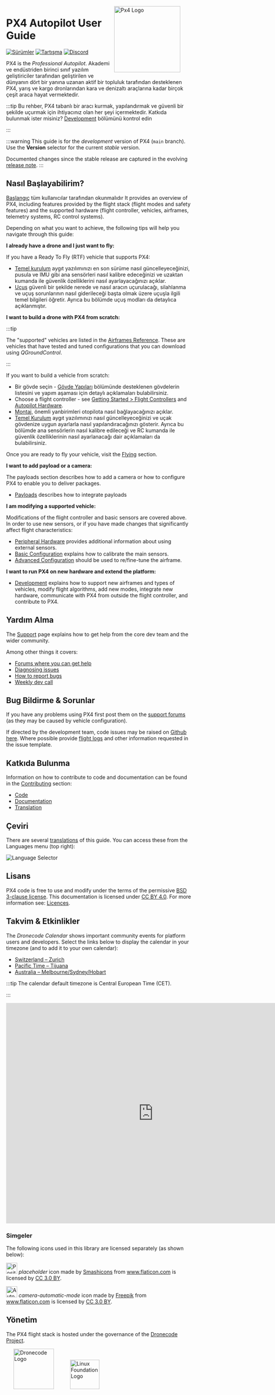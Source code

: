 <div style="float:right; padding:10px; margin-right:20px;"><a href="https://px4.io/"><img src="../assets/site/logo_pro_small.png" title="Px4 Logo" width="180px" /></a></div>

# PX4 Autopilot User Guide

[![Sürümler](https://img.shields.io/badge/release-main-blue.svg)](https://github.com/PX4/PX4-Autopilot/releases) [![Tartışma](https://img.shields.io/badge/discuss-px4-ff69b4.svg)](https://discuss.px4.io//) [![Discord](https://discordapp.com/api/guilds/1022170275984457759/widget.png?style=shield)](https://discord.gg/dronecode)

PX4 is the _Professional Autopilot_. Akademi ve endüstriden birinci sınıf yazılım geliştiriciler tarafından geliştirilen ve dünyanın dört bir yanına uzanan aktif bir topluluk tarafından desteklenen PX4, yarış ve kargo dronlarından kara ve denizaltı araçlarına kadar birçok çeşit araca hayat vermektedir.

:::tip
Bu rehber, PX4 tabanlı bir aracı kurmak, yapılandırmak ve güvenli bir şekilde uçurmak için ihtiyacınız olan her şeyi içermektedir. Katkıda bulunmak ister misiniz?  [Development](development/development.md) bölümünü kontrol edin

:::

:::warning
This guide is for the _development_ version of PX4 (`main` branch). Use the **Version** selector for the current _stable_ version.

Documented changes since the stable release are captured in the evolving [release note](releases/main.md). :::

## Nasıl Başlayabilirim?

[Başlangıç](getting_started/README.md) tüm kullanıcılar tarafından okunmalıdır It provides an overview of PX4, including features provided by the flight stack (flight modes and safety features) and the supported hardware (flight controller, vehicles, airframes, telemetry systems, RC control systems).

Depending on what you want to achieve, the following tips will help you navigate through this guide:

**I already have a drone and I just want to fly:**

If you have a Ready To Fly (RTF) vehicle that supports PX4:

- [Temel kurulum](config/README.md) aygıt yazılımınızı en son sürüme nasıl güncelleyeceğinizi, pusula ve IMU gibi ana sensörleri nasıl kalibre edeceğinizi ve uzaktan kumanda ile güvenlik özelliklerini nasıl ayarlayacağınızı açıklar.
- [Uçuş](flying/README.md) güvenli bir şekilde nerede ve nasıl aracın uçurulacağı, silahlanma ve uçuş sorunlarının nasıl giderileceği başta olmak üzere uçuşla ilgili temel bilgileri öğretir. Ayrıca bu bölümde uçuş modları da detaylıca açıklanmıştır.

**I want to build a drone with PX4 from scratch:**

:::tip

The "supported" vehicles are listed in the [Airframes Reference](airframes/airframe_reference.md). These are vehicles that have tested and tuned configurations that you can download using _QGroundControl_.

:::

If you want to build a vehicle from scratch:

- Bir gövde seçin - [Gövde Yapıları](airframes/README.md) bölümünde desteklenen gövdelerin listesini ve yapım aşaması için detaylı açıklamaları bulabilirsiniz.
- Choose a flight controller - see [Getting Started > Flight Controllers](getting_started/flight_controller_selection.md) and [Autopilot Hardware](flight_controller/README.md).
- [Montaj](assembly/README.md), önemli yanbirimleri otopilota nasıl bağlayacağınızı açıklar.
- [Temel Kurulum](config/README.md) aygıt yazılımınızı nasıl güncelleyeceğinizi ve uçak gövdenize uygun ayarlarla nasıl yapılandıracağınızı gösterir. Ayrıca bu bölümde ana sensörlerin nasıl kalibre edileceği ve RC kumanda ile güvenlik özelliklerinin nasıl ayarlanacağı dair açıklamaları da bulabilirsiniz.

Once you are ready to fly your vehicle, visit the [Flying](flying/README.md) section.

**I want to add payload or a camera:**

The payloads section describes how to add a camera or how to configure PX4 to enable you to deliver packages.

- [Payloads](payloads/README.md) describes how to integrate payloads

**I am modifying a supported vehicle:**

Modifications of the flight controller and basic sensors are covered above. In order to use new sensors, or if you have made changes that significantly affect flight characteristics:

- [Peripheral Hardware](peripherals/README.md) provides additional information about using external sensors.
- [Basic Configuration](config/README.md) explains how to calibrate the main sensors.
- [Advanced Configuration](advanced_config/README.md) should be used to re/fine-tune the airframe.

**I want to run PX4 on new hardware and extend the platform:**

- [Development](development/development.md) explains how to support new airframes and types of vehicles, modify flight algorithms, add new modes, integrate new hardware, communicate with PX4 from outside the flight controller, and contribute to PX4.

## Yardım Alma

The [Support](contribute/support.md) page explains how to get help from the core dev team and the wider community.

Among other things it covers:

- [Forums where you can get help](contribute/support.md#forums-and-chat)
- [Diagnosing issues](contribute/support.md#diagnosing-problems)
- [How to report bugs](contribute/support.md#issue-bug-reporting)
- [Weekly dev call](contribute/support.md#weekly-dev-call)

## Bug Bildirme & Sorunlar

If you have any problems using PX4 first post them on the [support forums](contribute/support.md#forums-and-chat) (as they may be caused by vehicle configuration).

If directed by the development team, code issues may be raised on [Github here](https://github.com/PX4/PX4-Autopilot/issues). Where possible provide [flight logs](getting_started/flight_reporting.md) and other information requested in the issue template.

## Katkıda Bulunma

Information on how to contribute to code and documentation can be found in the [Contributing](contribute/README.md) section:

- [Code](contribute/README.md)
- [Documentation](contribute/docs.md)
- [Translation](contribute/translation.md)

## Çeviri

There are several [translations](contribute/translation.md) of this guide. You can access these from the Languages menu (top right):

![Language Selector](../assets/vuepress/language_selector.png)

## Lisans

PX4 code is free to use and modify under the terms of the permissive [BSD 3-clause license](https://opensource.org/licenses/BSD-3-Clause). This documentation is licensed under [CC BY 4.0](https://creativecommons.org/licenses/by/4.0/). For more information see: [Licences](contribute/licenses.md).

## Takvim & Etkinlikler

The _Dronecode Calendar_ shows important community events for platform users and developers. Select the links below to display the calendar in your timezone (and to add it to your own calendar):

- [Switzerland – Zurich](https://calendar.google.com/calendar/embed?src=linuxfoundation.org_g21tvam24m7pm7jhev01bvlqh8%40group.calendar.google.com&ctz=Europe%2FZurich)
- [Pacific Time – Tijuana](https://calendar.google.com/calendar/embed?src=linuxfoundation.org_g21tvam24m7pm7jhev01bvlqh8%40group.calendar.google.com&ctz=America%2FTijuana)
- [Australia – Melbourne/Sydney/Hobart](https://calendar.google.com/calendar/embed?src=linuxfoundation.org_g21tvam24m7pm7jhev01bvlqh8%40group.calendar.google.com&ctz=Australia%2FSydney)

:::tip
The calendar default timezone is Central European Time (CET).

:::

<iframe src="https://calendar.google.com/calendar/embed?title=Dronecode%20Calendar&amp;mode=WEEK&amp;height=600&amp;wkst=1&amp;bgcolor=%23FFFFFF&amp;src=linuxfoundation.org_g21tvam24m7pm7jhev01bvlqh8%40group.calendar.google.com&amp;color=%23691426&amp;ctz=Europe%2FZurich" style="border-width:0" width="800" height="600" frameborder="0" scrolling="no"></iframe>

### Simgeler

The following icons used in this library are licensed separately (as shown below):

<img src="../assets/site/position_fixed.svg" title="Position fix required (e.g. GPS)" width="30px" /> _placeholder_ icon made by <a href="https://www.flaticon.com/authors/smashicons" title="Smashicons">Smashicons</a> from <a href="https://www.flaticon.com/" title="Flaticon">www.flaticon.com</a> is licensed by <a href="https://creativecommons.org/licenses/by/3.0/" title="Creative Commons BY 3.0" target="_blank">CC 3.0 BY</a>.

<img src="../assets/site/automatic_mode.svg" title="Automatic mode" width="30px" /> _camera-automatic-mode_ icon made by <a href="https://www.freepik.com" title="Freepik">Freepik</a> from <a href="https://www.flaticon.com/" title="Flaticon">www.flaticon.com</a> is licensed by <a href="http://creativecommons.org/licenses/by/3.0/" title="Creative Commons BY 3.0" target="_blank">CC 3.0 BY</a>.

## Yönetim

The PX4 flight stack is hosted under the governance of the [Dronecode Project](https://www.dronecode.org/).

<a href="https://www.dronecode.org/" style="padding:20px" ><img src="https://mavlink.io/assets/site/logo_dronecode.png" alt="Dronecode Logo" width="110px"/></a>
<a href="https://www.linuxfoundation.org/projects" style="padding:20px;"><img src="https://mavlink.io/assets/site/logo_linux_foundation.png" alt="Linux Foundation Logo" width="80px" /></a>

<div style="padding:10px">&nbsp;</div>
